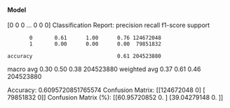 #### Model
[0 0 0 ... 0 0 0]
Classification Report:
              precision    recall  f1-score   support

           0       0.61      1.00      0.76 124672048
           1       0.00      0.00      0.00  79851832

    accuracy                           0.61 204523880
   macro avg       0.30      0.50      0.38 204523880
weighted avg       0.37      0.61      0.46 204523880

Accuracy: 0.6095720851765574
Confusion Matrix:
[[124672048         0]
 [ 79851832         0]]
Confusion Matrix (%):
[[60.95720852  0.        ]
 [39.04279148  0.        ]]
